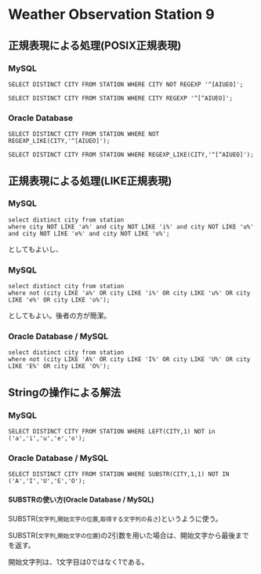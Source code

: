 # Weather Observation Station 9

## 正規表現による処理(POSIX正規表現)

### MySQL

```mysql
SELECT DISTINCT CITY FROM STATION WHERE CITY NOT REGEXP '^[AIUEO]';
```

```mysql
SELECT DISTINCT CITY FROM STATION WHERE CITY REGEXP '^[^AIUEO]';
```



### Oracle Database

```plsql
SELECT DISTINCT CITY FROM STATION WHERE NOT REGEXP_LIKE(CITY,'^[AIUEO]');
```

```plsql
SELECT DISTINCT CITY FROM STATION WHERE REGEXP_LIKE(CITY,'^[^AIUEO]');
```







## 正規表現による処理(LIKE正規表現)

### MySQL

```mysql
select distinct city from station
where city NOT LIKE 'a%' and city NOT LIKE 'i%' and city NOT LIKE 'u%' and city NOT LIKE 'e%' and city NOT LIKE 'o%';
```

としてもよいし、

### MySQL

```mysql
select distinct city from station
where not (city LIKE 'a%' OR city LIKE 'i%' OR city LIKE 'u%' OR city LIKE 'e%' OR city LIKE 'o%');
```

としてもよい。後者の方が簡潔。

### Oracle Database / MySQL

```plsql
select distinct city from station
where not (city LIKE 'A%' OR city LIKE 'I%' OR city LIKE 'U%' OR city LIKE 'E%' OR city LIKE 'O%');
```

## Stringの操作による解法

### MySQL

```mysql
SELECT DISTINCT CITY FROM STATION WHERE LEFT(CITY,1) NOT in ('a','i','u','e','o');
```

### Oracle Database / MySQL

```plsql
SELECT DISTINCT CITY FROM STATION WHERE SUBSTR(CITY,1,1) NOT IN ('A','I','U','E','O');
```

#### SUBSTRの使い方(Oracle Database / MySQL)

SUBSTR(`文字列`,`開始文字の位置`,`取得する文字列の長さ`)というように使う。

SUBSTR(`文字列`,`開始文字の位置`)の2引数を用いた場合は、開始文字から最後までを返す。

開始文字列は、1文字目は0ではなく1である。
